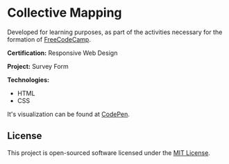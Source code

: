 # Collective Mapping

Developed for learning purposes, as part of the activities necessary for the formation of 
[FreeCodeCamp](https://freecodecamp.org/herberthleao).

**Certification:** Responsive Web Design

**Project:** Survey Form

**Technologies:**
* HTML
* CSS

It's visualization can be found at [CodePen](https://codepen.io/herberthleao/full/MWeJZXO).

## License

This project is open-sourced software licensed under the [MIT License](LICENSE.md).
